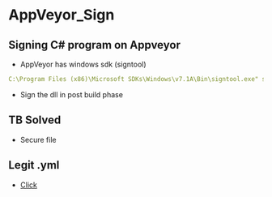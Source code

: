 # AppVeyor_Sign
Signing C# program on Appveyor
---
* AppVeyor has windows sdk (signtool)
```yml
C:\Program Files (x86)\Microsoft SDKs\Windows\v7.1A\Bin\signtool.exe" sign /f "C:\projects\logviewer\logviewer.pfx" /p PWD /t http://timestamp.globalsign.com/scripts/timstamp.dll /v /d "logviewer" /du https://github.com/aegoroff/logviewer "bin\Release\logviewer.engine.dll
```
* Sign the dll in post build phase

## TB Solved
* Secure file

## Legit .yml
* [Click](https://github.com/particle-iot/windows-device-drivers/blob/master/appveyor.yml)

